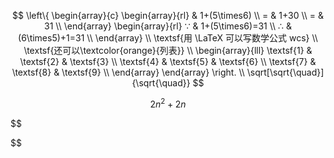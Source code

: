 $$
\left\{
    \begin{array}{c}
        \begin{array}{rl}
                & 1+(5\times6) \\
            =   & 1+30 \\
            =   & 31 \\
        \end{array}
        \begin{array}{rl}
            ∵  & 1+(5\times6)=31 \\
            ∴  & (6\times5)+1=31 \\
        \end{array} \\
        \textsf{用 \LaTeX 可以写数学公式 wcs} \\
        \textsf{还可以\textcolor{orange}{列表}} \\
        \begin{array}{lll}
            \textsf{1} & \textsf{2} & \textsf{3} \\
            \textsf{4} & \textsf{5} & \textsf{6} \\
            \textsf{7} & \textsf{8} & \textsf{9} \\
        \end{array}
    \end{array}
\right. \\
\sqrt[\sqrt{\quad}]{\sqrt{\quad}}
$$

$$
2n^2+2n
$$

$$

$$